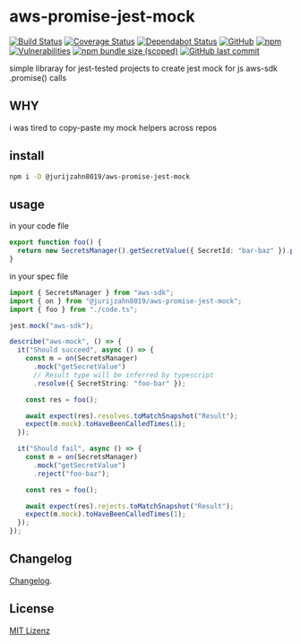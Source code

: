 # aws-promise-jest-mock

[![Build Status](https://travis-ci.org/jurijzahn8019/aws-promise-jest-mock.svg?branch=master)](https://travis-ci.org/jurijzahn8019/aws-promise-jest-mock)
[![Coverage Status](https://coveralls.io/repos/github/jurijzahn8019/aws-promise-jest-mock/badge.svg?branch=master)](https://coveralls.io/github/jurijzahn8019/aws-promise-jest-mock?branch=master)
[![Dependabot Status](https://api.dependabot.com/badges/status?host=github&repo=jurijzahn8019/aws-promise-jest-mock)](https://app.dependabot.com/accounts/jurijzahn8019/repos/204479322)
[![GitHub](https://img.shields.io/github/license/jurijzahn8019/aws-promise-jest-mock)](LICENSE)
[![npm](https://img.shields.io/npm/v/@jurijzahn8019/aws-promise-jest-mock)](https://www.npmjs.com/package/@jurijzahn8019/aws-promise-jest-mock)
[![Vulnerabilities](https://snyk.io/test/github/jurijzahn8019/aws-promise-jest-mock/badge.svg)](https://snyk.io/test/github/jurijzahn8019/aws-promise-jest-mock)
[![npm bundle size (scoped)](https://img.shields.io/bundlephobia/min/@jurijzahn8019/aws-promise-jest-mock)](https://bundlephobia.com/result?p=@jurijzahn8019/aws-promise-jest-mock)
[![GitHub last commit](https://img.shields.io/github/last-commit/jurijzahn8019/aws-promise-jest-mock)](https://github.com/jurijzahn8019/aws-promise-jest-mock/commits/master)

simple libraray for jest-tested projects to create jest mock for js aws-sdk .promise() calls

## WHY

i was tired to copy-paste my mock helpers across repos

## install

```bash
npm i -D @jurijzahn8019/aws-promise-jest-mock
```

## usage

in your code file

```typescript
export function foo() {
  return new SecretsManager().getSecretValue({ SecretId: "bar-baz" }).promise();
}
```

in your spec file

```typescript
import { SecretsManager } from "aws-sdk";
import { on } from "@jurijzahn8019/aws-promise-jest-mock";
import { foo } from "./code.ts";

jest.mock("aws-sdk");

describe("aws-mock", () => {
  it("Should succeed", async () => {
    const m = on(SecretsManager)
      .mock("getSecretValue")
      // Result type will be inferred by typescript
      .resolve({ SecretString: "foo-bar" });

    const res = foo();

    await expect(res).resolves.toMatchSnapshot("Result");
    expect(m.mock).toHaveBeenCalledTimes(1);
  });

  it("Should fail", async () => {
    const m = on(SecretsManager)
      .mock("getSecretValue")
      .reject("foo-baz");

    const res = foo();

    await expect(res).rejects.toMatchSnapshot("Result");
    expect(m.mock).toHaveBeenCalledTimes(1);
  });
});
```

## Changelog

[Changelog](CHANGELOG.md).

## License

[MIT Lizenz](https://choosealicense.com/licenses/mit/)

